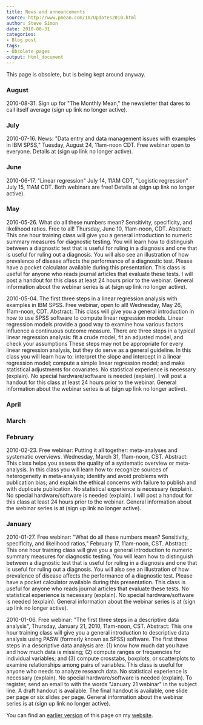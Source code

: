 ```yaml
---
title: News and announcements
source: http://www.pmean.com/10/Updates2010.html
author: Steve Simon
date: 2010-08-31
categories:
- Blog post
tags:
- Obsolete pages
output: html_document
---
```


This page is obsolete, but is being kept around anyway.

### August

2010-08-31. Sign up for "The Monthly Mean," the newsletter that dares to call itself average (sign up link no longer active).

### July
 
2010-07-16. News: "Data entry and data management issues with examples in IBM SPSS," Tuesday, August 24, 11am-noon CDT. Free webinar open to everyone. Details at (sign up link no longer active).

### June
 
2010-06-17. "Linear regression" July 14, 11AM CDT, "Logistic regression" July 15, 11AM CDT. Both webinars are free! Details at (sign up link no longer active).

### May
 
2010-05-26. What do all these numbers mean? Sensitivity, specificity, and likelihood ratios.  Free to all! Thursday, June 10, 11am-noon, CDT. Abstract: This one hour training class will give you a general introduction to numeric summary measures for diagnostic testing. You will learn how to distinguish between a diagnostic test that is useful for ruling in a diagnosis and one that is useful for ruling out a diagnosis. You will also see an illustration of how prevalence of disease affects the performance of a diagnostic test. Please have a pocket calculator available during this presentation. This class is useful for anyone who reads journal articles that evaluate these tests. I will post a handout for this class at least 24 hours prior to the webinar. General information about the webinar series is at (sign up link no longer active).

2010-05-04. The first three steps in a linear regression analysis with examples in IBM SPSS. Free webinar, open to all! Wednesday, May 26, 11am-noon, CDT. Abstract: This class will give you a general introduction in how to use SPSS software to compute linear regression models. Linear regression models provide a good way to examine how various factors influence a continuous outcome measure. There are three steps in a typical linear regression analysis: fit a crude model, fit an adjusted model, and check your assumptions These steps may not be appropriate for every linear regression analysis, but they do serve as a general guideline. In this class you will learn how to: interpret the slope and intercept in a linear regression model; compute a simple linear regression model; and make statistical adjustments for covariates. No statistical experience is necessary (explain). No special hardware/software is needed (explain). I will post a handout for this class at least 24 hours prior to the webinar. General information about the webinar series is at (sign up link no longer active).

### April

### March

### February
 
2010-02-23. Free webinar: Putting it all together: meta-analyses and systematic overviews. Wednesday, March 31, 11am-noon, CST. Abstract: This class helps you assess the quality of a systematic overview or meta-analysis. In this class you will learn how to: recognize sources of heterogeneity in meta-analysis; identify and avoid problems with publication bias; and explain the ethical concerns with failure to publish and with duplicate publication. No statistical experience is necessary (explain). No special hardware/software is needed (explain). I will post a handout for this class at least 24 hours prior to the webinar. General information about the webinar series is at (sign up link no longer active).

### January
 
2010-01-27. Free webinar: "What do all these numbers mean? Sensitivity, specificity, and likelihood ratios," February 17, 11am-noon, CST. Abstract: This one hour training class will give you a general introduction to numeric summary measures for diagnostic testing. You will learn how to distinguish between a diagnostic test that is useful for ruling in a diagnosis and one that is useful for ruling out a diagnosis. You will also see an illustration of how prevalence of disease affects the performance of a diagnostic test. Please have a pocket calculator available during this presentation. This class is useful for anyone who reads journal articles that evaluate these tests. No statistical experience is necessary (explain). No special hardware/software is needed (explain). General information about the webinar series is at (sign up link no longer active).

2010-01-06. Free webinar: "The first three steps in a descriptive data analysis", Thursday, January 21, 2010, 11am-noon, CST. Abstract: This one hour training class will give you a general introduction to descriptive data analysis using PASW (formerly known as SPSS) software. The first three steps in a descriptive data analysis are: (1) know how much dat you have and how much data is missing; (2) compute ranges or frequencies for individual variables; and (3) compute crosstabs, boxplots, or scatterplots to examine relationships among pairs of variables. This class is useful for anyone who needs to analyze research data. No statistical experience is necessary (explain). No special hardware/software is needed (explain). To register, send an email to with the words "January 21 webinar" in the subject line.  A draft handout is available. The final handout is available, one slide per page or six slides per page. General information about the webinar series is at (sign up link no longer active).

You can find an [earlier version][sim1] of this page on my [website][sim2].

[sim1]: http://www.pmean.com/10/Updates2010.html
[sim2]: http://www.pmean.com
